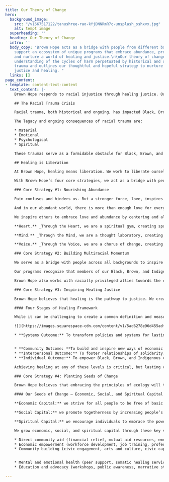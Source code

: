 ```yaml
---
title: Our Theory of Change
hero:
  background_image:
    src: "/v1667517122/tanushree-rao-kYjDNNRmR7c-unsplash_sshxvx.jpg"
    alt: tempt image
  superheading: ''
  heading: Our Theory of Change
  intro: ''
  body_copy: "Brown Hope acts as a bridge with people from different backgrounds to
    support an ecosystem of unique programs that embrace abundance, promote solidarity,
    and nurture a world of healing and justice.\n\nOur theory of change reflects our
    understanding of the cycles of harm perpetuated by historical and ongoing racial
    trauma and outlines our thoughtful and hopeful strategy to nurture a world of
    justice and healing. "
  links: []
page_content:
- template: content-text-content
  text_content: |-
    Brown Hope responds to racial injustice through healing justice. Our theory of change uses a healing justice framework to address the cycles of harm perpetuated by historic and ongoing racial trauma, and outlines our dream for collective healing.

    ## The Racial Trauma Crisis

    Racial trauma, both historical and ongoing, has impacted Black, Brown, and Indigenous communities for centuries, passing wounding from generation to generation.

    The legacy and ongoing consequences of racial trauma are:

    * Material
    * Emotional
    * Psychological
    * Spiritual

    These traumas serve as a formidable obstacle for Black, Brown, and Indigenous communities. Both for our livelihoods, but also for our long term efforts to grow a world free from racism. Brown Hope creates and delivers solutions to heal from racial trauma and make our dreams a reality.

    ## Healing is Liberation

    At Brown Hope, healing means liberation. We work to liberate ourselves from the lies of racism and white supremacy every single day. Any attempts to devalue or harm Black, Brown, and Indigenous lives are invalidated by our inherent worth. Through inner transformation, we make injustice powerless against us.

    With Brown Hope’s four core strategies, we act as a bridge with people across different backgrounds to support an ecosystem of unique programs that embrace abundance, promote solidarity, and nurture a world of healing and justice.

    ### Core Strategy #1: Nourishing Abundance

    Pain confuses and hinders us. But a stronger force, love, inspires and nourishes us. Each and every one of us has the power to transform pain into love.

    And in our abundant world, there is more than enough love for everyone.

    We inspire others to embrace love and abundance by centering and aligning the heart, mind, and voice.

    **Heart.** _Through the Heart, we are a spiritual gym, creating spaces that foster emotional connection and elevate the common threads of humanity between us._

    **Mind.** _Through the Mind, we are a thought laboratory, creating people-powered opportunities for anti-oppression learning and collective consciousness-building._

    **Voice.** _Through the Voice, we are a chorus of change, creating a beautiful alternative to messages of despair and building collective momentum for justice._

    ### Core Strategy #2: Building Multiracial Momentum

    We serve as a bridge with people across all backgrounds to inspire collective action on racial justice. We build multiracial momentum by cultivating the hope we need to heal from racism and ensuring financial, social, and spiritual capital is shared by all.

    Our programs recognize that members of our Black, Brown, and Indigenous communities are agents of change. We center the power of culturally relevant, peer-based healing and leadership activities that is accessible as possible to Black, Brown, and Indigenous people.

    Brown Hope also works with racially privileged allies towards the collective healing we all need and deserve.

    ### Core Strategy #3: Inspiring Healing Justice

    Brown Hope believes that healing is the pathway to justice. We create spaces of vulnerability and empowerment for individuals and communities to nurture their spirit, foster the deepest connections, and heal from the trauma of racism.

    #### Four Stages of Healing Framework

    While it can be challenging to create a common definition and measurement of healing, Brown Hope deepened its understanding of healing justice through our ‘Four Stages of Healing’ framework, which identifies healing at four stages of society: individual, interpersonal, community, and systems. Four measurable outcomes were developed in reflection of each of these stages.

    ![](https://images.squarespace-cdn.com/content/v1/5ad6278e96d455adfebb9164/4d734e78-fc65-4d93-b359-ca36c2149ca7/Editor%27s+Note+Sasha+L.+Houston.png?format=1500w)

    * **Systems Outcome:** To transform policies and systems for lasting Black, Brown, and Indigenous prosperity and healing.


    * **Community Outcome: **To build and inspire new ways of economic and community development that reinforce cultural identity and solidarity.
    * **Interpersonal Outcome:** To foster relationships of solidarity, healing, and connection among Black, Brown, and Indigenous people.
    * **Individual Outcome:** To empower Black, Brown, and Indigenous community members to reclaim their own wellness and identity.

    Achieving healing at any of these levels is critical, but lasting change is dependent on active effort within all four levels of healing.

    ### Core Strategy #4: Planting Seeds of Change

    Brown Hope believes that embracing the principles of ecology will transform the harmful, unsustainable systems of the present into healthy, resilient ecosystems. We plant seeds of change by increasing Black, Brown, and Indigenous communities’ knowledge and resources to heal through the heart, mind, and voice.

    #### Our Seeds of Change – Economic, Social, and Spiritual Capital

    **Economic Capital:** we strive for all people to be free of basic economic burdens by sharing financial and material capital– without red tape or bureaucracy.

    **Social Capital:** we promote togetherness by increasing people’s access to healthy interpersonal, community, and systems connections.

    **Spiritual Capital:** we encourage individuals to embrace the power of healing from within, aligning our individual hearts, minds, and voices to the spiritual bond that connects us all.

    We grow economic, social, and spiritual capital through these key service areas: (examples are presented in parentheses)

    * Direct community aid (financial relief, mutual aid resources, emergency services)
    * Economic empowerment (workforce development, job training, professional mentorship)
    * Community building (civic engagement, arts and culture, civic capacity building, intercultural dialogues, restorative justice)


    * Mental and emotional health (peer support, somatic healing services and trainings, resiliency training, information and referral)
    * Education and advocacy (workshops, public awareness, narrative strategy, policy work)

---
```

